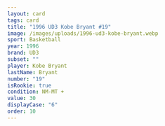 ```yaml
---
layout: card
tags: card
title: "1996 UD3 Kobe Bryant #19"
image: /images/uploads/1996-ud3-kobe-bryant.webp
sport: Basketball
year: 1996
brand: UD3
subset: ""
player: Kobe Bryant
lastName: Bryant
number: "19"
isRookie: true
condition: NM-MT +
value: 30
displayCase: "6"
order: 10
---
```

